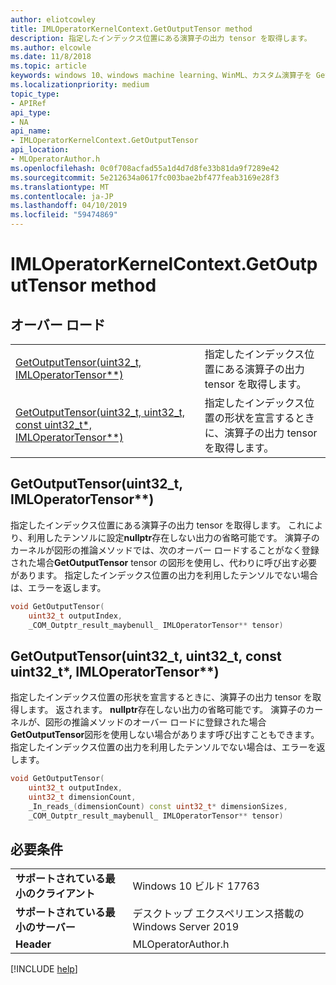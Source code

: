 ```yaml
---
author: eliotcowley
title: IMLOperatorKernelContext.GetOutputTensor method
description: 指定したインデックス位置にある演算子の出力 tensor を取得します。
ms.author: elcowle
ms.date: 11/8/2018
ms.topic: article
keywords: windows 10、windows machine learning、WinML、カスタム演算子を GetOutputTensor
ms.localizationpriority: medium
topic_type:
- APIRef
api_type:
- NA
api_name:
- IMLOperatorKernelContext.GetOutputTensor
api_location:
- MLOperatorAuthor.h
ms.openlocfilehash: 0c0f708acfad55a1d4d7d8fe33b81da9f7289e42
ms.sourcegitcommit: 5e212634a0617fc003bae2bf477feab3169e28f3
ms.translationtype: MT
ms.contentlocale: ja-JP
ms.lasthandoff: 04/10/2019
ms.locfileid: "59474869"
---
```

# <a name="imloperatorkernelcontextgetoutputtensor-method"></a>IMLOperatorKernelContext.GetOutputTensor method

## <a name="overloads"></a>オーバー ロード

| | |
|-|-|
| [GetOutputTensor(uint32_t, IMLOperatorTensor**)](#GetOutputTensor1) | 指定したインデックス位置にある演算子の出力 tensor を取得します。 |
| [GetOutputTensor(uint32_t, uint32_t, const uint32_t*, IMLOperatorTensor**)](#GetOutputTensor2) | 指定したインデックス位置の形状を宣言するときに、演算子の出力 tensor を取得します。 |

<a name="GetOutputTensor1"></a>
## <a name="getoutputtensoruint32t-imloperatortensor"></a>GetOutputTensor(uint32_t, IMLOperatorTensor**)

指定したインデックス位置にある演算子の出力 tensor を取得します。 これにより、利用したテンソルに設定**nullptr**存在しない出力の省略可能です。 演算子のカーネルが図形の推論メソッドでは、次のオーバー ロードすることがなく登録された場合**GetOutputTensor** tensor の図形を使用し、代わりに呼び出す必要があります。 指定したインデックス位置の出力を利用したテンソルでない場合は、エラーを返します。

```cpp
void GetOutputTensor(
    uint32_t outputIndex, 
    _COM_Outptr_result_maybenull_ IMLOperatorTensor** tensor)
```

<a name="GetOutputTensor2"></a>
## <a name="getoutputtensoruint32t-uint32t-const-uint32t-imloperatortensor"></a>GetOutputTensor(uint32_t, uint32_t, const uint32_t*, IMLOperatorTensor**)

指定したインデックス位置の形状を宣言するときに、演算子の出力 tensor を取得します。 返されます。 **nullptr**存在しない出力の省略可能です。 演算子のカーネルが、図形の推論メソッドのオーバー ロードに登録された場合**GetOutputTensor**図形を使用しない場合があります呼び出すこともできます。 指定したインデックス位置の出力を利用したテンソルでない場合は、エラーを返します。

```cpp
void GetOutputTensor(
    uint32_t outputIndex,
    uint32_t dimensionCount,
    _In_reads_(dimensionCount) const uint32_t* dimensionSizes,
    _COM_Outptr_result_maybenull_ IMLOperatorTensor** tensor)
```

## <a name="requirements"></a>必要条件

| | |
|-|-|
| **サポートされている最小のクライアント** | Windows 10 ビルド 17763 |
| **サポートされている最小のサーバー** | デスクトップ エクスペリエンス搭載の Windows Server 2019 |
| **Header** | MLOperatorAuthor.h |

[!INCLUDE [help](../includes/get-help.md)]
